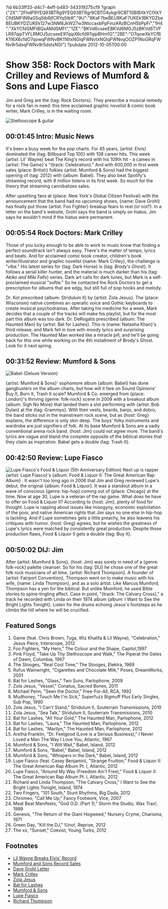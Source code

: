 ?id 6b33ff33-d4c7-4eff-b483-343319275cf9
?graph {"2X":"2FhdP9YEQ93BTRg9YEQ93BTRgr9CBTO4ykgr9CBT10BIBXkYCfXkYCfdSMFtN9aG5q5tbRjfCRYq5tbR","9U":"8KaF7beBEU8KaF7UKEk1BKYDZbeBEUBKYDZUKEk127w3NM8JkW27w3NtccaxbPpFinzARzBCnH5bPpFi","1H4":"XkYCfdSMFtBQsAMdSMFt","1ZE":"BKVd6cseeEBKVd6MOJ5zBKVd6TVFLR97qipTVFLRMOJ5zcseeE97qipX6cfd97qipBHm1G","2BE":"O7qowXkYCfBK116X6cfdO7qowqFWNvBK116txNGlqFWNvtxNGlqFWNvqOOZP1NoGRqFWNv9r5dsqFWNv9r5dstxNGl"}
?pubdate 2012-10-05T00:00
# Show 358: Rock Doctors with Mark Crilley and Reviews of Mumford & Sons and Lupe Fiasco
Jim and Greg are the {tag: Rock Doctors}. They prescribe a musical remedy for a rock fan in need: this time acclaimed graphic novelist & comic book writer, Mark Crilley, is in the waiting room.

![Stethoscope & guitar](https://static.soundopinions.org/images/rockdocs/stethoscopeguitar.jpg)

## 00:01:45 Intro: Music News
It's been a busy week for the pop charts. For 45 years, {artist: Elvis} dominated the {tag: Billboard Top 100} with 108 career hits. This week {artist: Lil' Wayne} beat The King's record with his 109th hit - a cameo in {artist: The Game}'s "{track: Celebration}." And with 600,000 in first week sales {place: British} folkies {artist: Mumford & Sons} had the biggest opening of {tag: 2012} with {album: Babel}. They also beat Spotify's streaming record, with 8 million listens in its first week. So much for the theory that streaming cannibalizes sales.

After upsetting fans at {place: New York's Global Citizen Festival} with the announcement that the band had no upcoming shows, {name: Dave Grohl} has finally put those {artist: Foo Fighter} breakup fears to rest (or not?). In a letter on the band's website, Grohl says the band is simply on hiatus. Jim says he wouldn't mind if the hiatus were permanent.

## 00:05:54 Rock Doctors: Mark Crilley
Those of you lucky enough to be able to work to music know that finding a perfect soundtrack isn't always easy. There's the matter of tempo, lyrics and beats. And for acclaimed comic book creator, children's book writer/illustrator and graphic novelist {name: Mark Crilley}, the challenge is "vibe." His latest series for {tag: Dark Horse} is {tag: *Brody's Ghost*}. It follows a serial killer hunter, and the material is much darker than his {tag: *Akiko and Miki Falls*} series. Dark art calls for dark tunes, but Mark is a self-proclaimed musical "softie." So he contacted the Rock Doctors to get a prescription for albums that are edgy, but still full of pop hooks and melody.

Dr. Kot prescribed {album: Stridulum II} by {artist: Zola Jesus}. The {place: Wisconsin} native combines an operatic voice and Gothic keyboards to create musical psychodramas. After taking his medicine for a week, Mark decides that a couple of the tracks will make his playlist, but for the most part this album was too dark. Dr. DeRogatis prescribed {album: The Haunted Man} by {artist: Bat for Lashes}. This is {name: Natasha Khan}'s third release, and Mark fell in love with moody lyrics and surprising production. The Haunted Man worked like a miracle pill, and he'll be going back for this one while working on the 4th installment of Brody's Ghost. Look for it next spring.

## 00:31:52 Review: Mumford & Sons
![Babel (Deluxe Version)](https://static.soundopinions.org/assets/358/1H40.jpg)

{artist: Mumford & Sons}' sophomore album {album: Babel} has done gangbusters on the album charts, but how will it fare on Sound Opinions' Buy It, Burn It, Trash It scale? Mumford & Co. emerged from {place: London}'s thriving {genre: folk-rock} scene in 2009 with a breakout album {album: Sigh No More} that landed them a slot performing with {artist: Bob Dylan} at the {tag: Grammys}. With their vests, beards, banjo, and dobro, the band sticks out in the mainstream rock scene, but as {host: Greg} explains, the difference is only skin deep. The boys' folky instruments and wardrobe are just signifiers of folk. At its base Mumford & Sons are a sadly conventional arena rock band. {host: Jim} could not agree more. The band's lyrics are vague and bland-the complete opposite of the biblical stories that they claim as inspiration. Babel gets a double {tag: Trash It}.

## 00:42:50 Review: Lupe Fiasco
![Lupe Fiasco's Food & Liquor (5th Anniversary Edition)](https://upload.wikimedia.org/wikipedia/en/8/87/FNL2GARAP1.PNG)
Next up is rapper {artist: Lupe Fiasco}'s {album: Food & Liquor II: The Great American Rap Album} . It wasn't too long ago in 2006 that Jim and Greg reviewed Lupe's debut, the original {album: Food & Liquor}.
 It was a standout album in a wave of conscious {genre: hip-hop} coming out of {place: Chicago} at the time. Now at age 30, Lupe is a veteran of the rap game. What does he have to offer on Food & Liquor II? According to {host: Jim}, plenty of food for thought. Lupe is rapping about issues like misogyny, economic exploitation of the poor, and native American rights that Jim says no one else in hip-hop is tackling. And if Lupe sometimes gets a little preachy, he also leavens his critiques with humor. {host: Greg} agrees, but he wishes the greatness of Lupe's lyrics were matched by consistently great production. Despite those production flaws, Food & Liquor II gets a double {tag: Buy It}.

## 00:50:02 DIJ: Jim
After {artist: Mumford & Sons}, {host: Jim} was sorely in need of a {genre: folk-rock} palette cleanser. So for his {tag: DIJ} he chose one of the great folk rock musicians of all time, {artist: Richard Thompson}. A founder of {artist: Fairport Convention}, Thompson went on to make music with his wife, {name: Linda Thompson}, and as a solo artist. Like Marcus Mumford, Thompson has a yen for the biblical. But unlike Mumford, he used Bible stories to spine-tingling affect. Case in point, "{track: The Calvary Cross}," a track he recorded with Linda on their 1974 album {album: I Want to See the Bright Lights Tonight}. Listen for the drums echoing Jesus's footsteps as he climbs the hill where he will be crucified.


## Featured Songs
1. Game (feat. Chris Brown, Tyga, Wiz Khalifa & Lil Wayne), "Celebration," Jesus Piece, Interscope, 2012
2. Foo Fighters, "My Hero," The Colour and the Shape, Capitol,1997
3. Pink Floyd, "Take Up Thy Stethoscope and Walk," The Piperat the Gates of Dawn, Columbia, 1967
4. The Stooges, "Real Cool Time," The Stooges, Elektra, 1969
5. Rufus Wainwright, "Cigarettes and Chocolate Milk," Poses, DreamWorks, 2001
6. Bat for Lashes, "Glass," Two Suns, Parlophone, 2009
7. Zola Jesus, "Vessel," Conatus, Sacred Bones, 2011
8. Michael Penn, "Seen the Doctor," Free-For-All, RCA, 1992
9. Mudhoney, "Touch Me I'm Sick," Superfuzz Bigmuff Plus Early Singles, Sub Pop, 1990
10. Zola Jesus, "I Can't Stand," Stridulum II, Souterrain Transmissions, 2010
11. Zola Jesus, "Sea Talk," Stridulum II, Souterrain Transmissions, 2010
12. Bat for Lashes, "All Your Gold," The Haunted Man, Parlophone, 2012
13. Bat for Lashes, "Laura," The Haunted Man, Parlophone, 2012
14. Bat for Lashes, "Marilyn," The Haunted Man, Parlophone, 2012
15. Aretha Franklin, "Dr. Feelgood (Love is a Serious Business)," I Never Loved a Man The Way I Love You, Atlantic, 1967
16. Mumford & Sons, "I Will Wait," Babel, Island, 2012
17. Mumford & Sons, "Babel," Babel, Island, 2012
18. Mumford & Sons, "Whispers in the Dark," Babel, Island, 2012
19. Lupe Fiasco (feat. Casey Benjamin), "Strange Fruition," Food & Liquor II: The Great American Rap Album Pt. I, Atlantic, 2012
20. Lupe Fiasco, "Around My Way (Freedom Ain't Free)," Food & Liquor II: The Great American Rap Album Pt. I, Atlantic, 2012
21. Richard and Linda Thompson, "The Calvary Cross," I Want to See the Bright Lights Tonight, Island, 1974
22. Two Fingers, "101 South," Stunt Rhythms, Big Dada, 2012
23. Chromeo, "Call Me Up," Fancy Footwork, Vice, 2007
24. Meat Beat Manifesto, "God O.D. (Part 1)," Storm the Studio, Wax Trax!, 1989
25. Genesis, "The Return of the Giant Hogweed," Nursery Cryme, Charisma, 1971
26. Green Day, "Kill the DJ," !Uno!, Reprise, 2012
27. The xx, "Sunset," Coexist, Young Turks, 2012

## Footnotes
- [Lil Wayne Breaks Elvis' Record](http://www.mtv.com/news/1694500/lil-wayne-billboard-chart-appearances-elvis-presley/)
- [Mumford and Sons Record Sales](http://www.billboard.com/articles/news/474818/mumford-sons-babel-scores-biggest-debut-of-year-bows-at-no-1-on-billboard-200)
- [Dave Grohl Letter](http://observer.com/2012/10/dave-grohls-letter-to-fans-foo-fighters-temporarily-disbanding/)
- [Mark Crilley](http://www.markcrilley.com/)
- [Zola Jesus](http://www.zolajesus.com/)
- [Bat for Lashes](http://www.batforlashes.com/)
- [Mumford & Sons](http://www.mumfordandsons.com/)
- [Lupe Fiasco](http://www.lupefiasco.com/)
- [Richard Thompson](http://www.richardthompson-music.com/)
